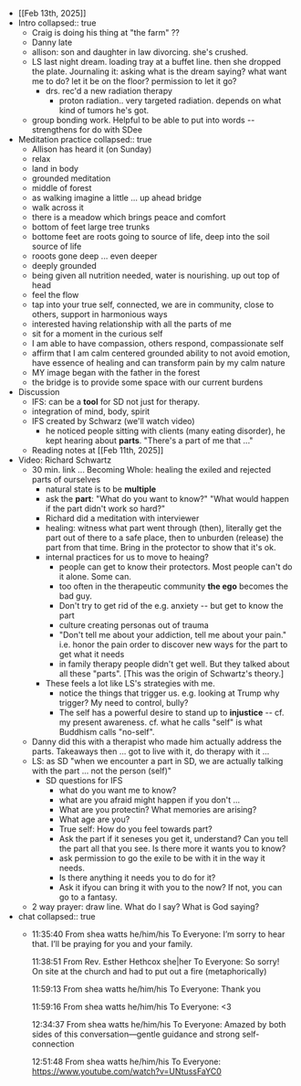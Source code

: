 - [[Feb 13th, 2025]]
- Intro
  collapsed:: true
	- Craig is doing his thing at "the farm" ??
	- Danny late
	- allison: son and daughter in law divorcing. she's crushed.
	- LS last night dream. loading tray at a buffet line. then she dropped the plate. Journaling it: asking what is the dream saying? what want me to do? let it be on the floor? permission to let it go?
		- drs. rec'd a new radiation therapy
			- proton radiation.. very targeted radiation. depends on what kind of  tumors he's got.
	- group bonding work. Helpful to be able to put into words -- strengthens for do with SDee
- Meditation practice
  collapsed:: true
	- Allison has heard it (on Sunday)
	- relax
	- land in body
	- grounded meditation
	- middle of forest
	- as walking imagine a little ... up ahead bridge
	- walk across it
	- there is a meadow which brings peace and comfort
	- bottom of feet large tree trunks
	- bottome feet are roots going to source of life, deep into the soil source of life
	- rooots gone deep ... even deeper
	- deeply grounded
	- being given all nutrition needed, water is nourishing. up out top of head
	- feel the flow
	- tap into your true self, connected, we are in community, close to others, support in harmonious ways
	- interested having relationship with all the parts of me
	- sit for a moment in the curious self
	- I am able to have compassion, others respond, compassionate self
	- affirm that I am calm centered grounded ability to not avoid emotion, have essence of healing and can transform pain by  my calm nature
	- MY image began with the father in the forest
	- the bridge is to provide some space with our current burdens
- Discussion
	- IFS: can be a **tool** for SD not just for therapy.
	- integration of mind, body, spirit
	- IFS created by Schwarz (we'll watch video)
		- he noticed people sitting with clients (many eating disorder), he kept hearing about **parts**. "There's a part of me that ..."
	- Reading notes at [[Feb 11th, 2025]]
- Video: Richard Schwartz
	- 30 min. link ... Becoming Whole: healing the exiled and rejected parts of ourselves
		- natural state is to be **multiple**
		- ask the **part**: "What do you want to know?" "What would happen if the part didn't work so hard?"
		- Richard did a meditation with interviewer
		- healing: witness what part went through (then), literally get the part out of there to a safe place, then to unburden (release)  the part from that time. Bring in the protector to show that it's ok.
		- internal practices for us to move to heaing?
			- people can get to know their protectors. Most people can't do it alone. Some can.
			- too often in the therapeutic community **the ego** becomes the bad guy.
			- Don't  try to get rid of the e.g. anxiety -- but get to know the part
			- culture creating personas out of trauma
			- "Don't tell me about your addiction, tell me about your pain." i.e. honor the pain order to discover new ways for the part to get what it needs
			- in family therapy people didn't get well. But they talked about all these "parts". [This was the origin of Schwartz's theory.]
		- These feels a lot like LS's strategies with me.
			- notice the things that trigger us. e.g. looking at Trump why trigger? My need to control, bully?
			- The self has a powerful desire to stand up to **injustice** -- cf. my present awareness. cf. what he calls "self" is what Buddhism calls "no-self".
	- Danny did this with a therapist who made him actually address the parts. Takeaways then ... got to live with it, do therapy with it ...
	- LS: as SD "when we encounter a part in SD, we are actually talking with the part ... not the person (self)"
		- SD questions for IFS
			- what do you want me to know?
			- what are you afraid might happen if you don't ...
			- What are you protectin? What memories are arising?
			- What age are you?
			- True self: How do you feel towards part?
			- Ask the part if it seneses you get it, understand? Can you tell the part all that you see. Is there more it wants you to know?
			- ask permission to go the exile to be with it in the way it needs.
			- Is there anything it needs you to do for it?
			- Ask it ifyou can bring it with you to the now? If not, you can go to a fantasy.
	- 2 way prayer: draw line. What do I say? What is God saying?
- chat
  collapsed:: true
	- 11:35:40 From shea watts he/him/his To Everyone:
	  	I’m sorry to hear that. I’ll be praying for you and your family.
	  	
	  11:38:51 From Rev. Esther Hethcox she|her To Everyone:
	  	So sorry! On site at the church and had to put out a fire (metaphorically)
	  	
	  11:59:13 From shea watts he/him/his To Everyone:
	  	Thank you
	  	
	  11:59:16 From shea watts he/him/his To Everyone:
	  	<3
	  	
	  12:34:37 From shea watts he/him/his To Everyone:
	  	Amazed by both sides of this conversation––gentle guidance and strong self-connection
	  	
	  12:51:48 From shea watts he/him/his To Everyone:
	  	https://www.youtube.com/watch?v=UNtussFaYC0